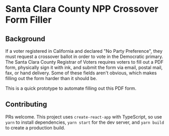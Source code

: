 # Santa Clara County NPP Crossover Form Filler

## Background

If a voter registered in California and declared "No Party Preference", they must request a crossover ballot in order to vote in the Democratic primary. The Santa Clara County Registrar of Voters requires voters to fill out a PDF form, physically sign it with ink, and submit the form via email, postal mail, fax, or hand delivery. Some of these fields aren't obvious, which makes filling out the form harder than it should be.

This is a quick prototype to automate filling out this PDF form.

## Contributing

PRs welcome. This project uses `create-react-app` with TypeScript, so use `yarn` to install dependencies, `yarn start` for the dev server, and `yarn build` to create a production build.
